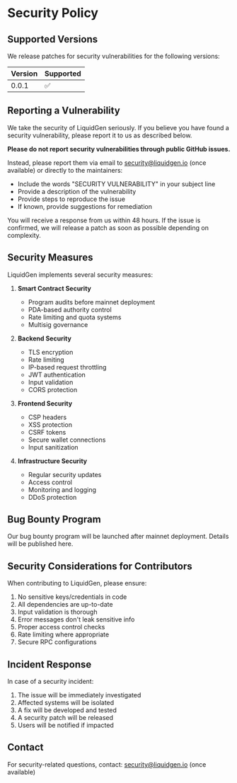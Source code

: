 # Security Policy

## Supported Versions

We release patches for security vulnerabilities for the following versions:

| Version | Supported          |
| ------- | ------------------ |
| 0.0.1   | :white_check_mark: |

## Reporting a Vulnerability

We take the security of LiquidGen seriously. If you believe you have found a security vulnerability, please report it to us as described below.

**Please do not report security vulnerabilities through public GitHub issues.**

Instead, please report them via email to security@liquidgen.io (once available) or directly to the maintainers:

- Include the words "SECURITY VULNERABILITY" in your subject line
- Provide a description of the vulnerability
- Provide steps to reproduce the issue
- If known, provide suggestions for remediation

You will receive a response from us within 48 hours. If the issue is confirmed, we will release a patch as soon as possible depending on complexity.

## Security Measures

LiquidGen implements several security measures:

1. **Smart Contract Security**
   - Program audits before mainnet deployment
   - PDA-based authority control
   - Rate limiting and quota systems
   - Multisig governance

2. **Backend Security**
   - TLS encryption
   - Rate limiting
   - IP-based request throttling
   - JWT authentication
   - Input validation
   - CORS protection

3. **Frontend Security**
   - CSP headers
   - XSS protection
   - CSRF tokens
   - Secure wallet connections
   - Input sanitization

4. **Infrastructure Security**
   - Regular security updates
   - Access control
   - Monitoring and logging
   - DDoS protection

## Bug Bounty Program

Our bug bounty program will be launched after mainnet deployment. Details will be published here.

## Security Considerations for Contributors

When contributing to LiquidGen, please ensure:

1. No sensitive keys/credentials in code
2. All dependencies are up-to-date
3. Input validation is thorough
4. Error messages don't leak sensitive info
5. Proper access control checks
6. Rate limiting where appropriate
7. Secure RPC configurations

## Incident Response

In case of a security incident:

1. The issue will be immediately investigated
2. Affected systems will be isolated
3. A fix will be developed and tested
4. A security patch will be released
5. Users will be notified if impacted

## Contact

For security-related questions, contact:
security@liquidgen.io (once available)